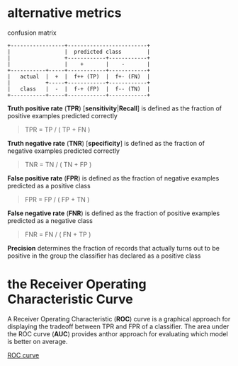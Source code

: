 # alternative metrics

confusion matrix  
  
    +-----------------+-------------------------+  
    |                 |  predicted class        |  
    |                 +------------+------------+  
    |                 |    +       |    -       |  
    +-----------+-----+------------+------------+  
    |   actual  |  +  |  f++ (TP)  |  f+- (FN)  |  
    |           +-----+------------+------------+  
    |   class   |  -  |  f-+ (FP)  |  f-- (TN)  |  
    +-----------+-----+------------+------------+  
    
**Truth positive rate** (**TPR**) [**sensitivity**|**Recall**] is defined as the fraction of positive examples predicted correctly

> TPR = TP / ( TP + FN )

**Truth negative rate** (**TNR**) [**specificity**] is defined as the fraction of negative examples predicted correctly

> TNR = TN / ( TN + FP )

**False positive rate** (**FPR**) is defined as the fraction of negative examples predicted as a positive class

> FPR = FP / ( FP + TN )

**False negative rate** (**FNR**) is defined as the fraction of positive examples predicted as a negative class

> FNR = FN / ( FN + TP )

**Precision** determines the fraction of records that actually turns out to be positive in the group the classifier has declared as a positive class


# the Receiver Operating Characteristic Curve

A Receiver Operating Characteristic (**ROC**) curve is a graphical approach for displaying the tradeoff between TPR and FPR of a classifier.
The area under the ROC curve (**AUC**) provides anthor approach for evaluating which model is better on average.

[ROC curve](https://upload.wikimedia.org/wikipedia/commons/6/6b/Roccurves.png)

